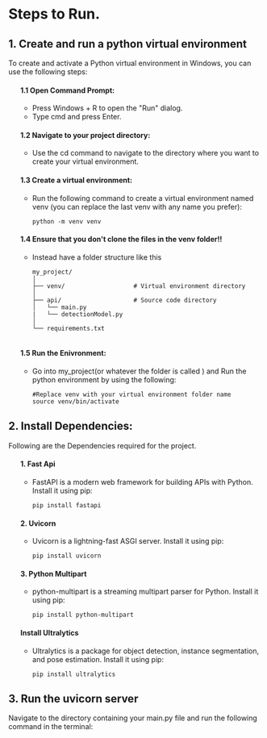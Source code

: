 <h1> Steps to Run. </h1>
<h2>1. Create and run a python virtual environment </h2>
<p>
  To create and activate a Python virtual environment in Windows, you can use the following steps:
<ul>
<h4>1.1 Open Command Prompt:</h4>

<ul>
  <li>Press Windows + R to open the "Run" dialog.</li>
  <li>Type cmd and press Enter.</li>
</ul>

<h4>1.2 Navigate to your project directory:</h4>

<ul> 
  <li> Use the cd command to navigate to the directory where you want to create your virtual environment.</li>
</ul> 


<h4>1.3 Create a virtual environment: </h4>

<ul><li>Run the following command to create a virtual environment named venv (you can replace the last venv with any name you prefer): 

```
python -m venv venv

```
</li>
</ul>
<h4>1.4 Ensure that you don't clone the files in the venv folder!! </h4>
<ul>
  
<li> Instead have a folder structure like this 

```
my_project/
│
├── venv/                   # Virtual environment directory
│
├── api/                    # Source code directory
│   └── main.py
|   └── detectionModel.py
│
└── requirements.txt  


```
</li>
</ul>
<h4>1.5 Run the Enivronment: </h4>
<ul> <li> Go into my_project(or whatever the folder is called ) and  Run the python environment by using the following: </li>


```
#Replace venv with your virtual environment folder name
source venv/bin/activate

```
</li>
</ul>
</ul>
</p>



<h2>2. Install Dependencies:</h2>
Following are the Dependencies required for the project.
<ul>
<h4>1. Fast Api</h4>
<ul><li>
  <p>FastAPI is a modern web framework for building APIs with Python. Install it using pip:</p>

```
pip install fastapi

```
</li>
</ul>
<h4>2. Uvicorn</h4>
<ul><li>
<p>Uvicorn is a lightning-fast ASGI server. Install it using pip:</p>

```
pip install uvicorn

```
</li>
</ul>

<h4>3. Python Multipart</h4>
<ul><li>
<p>python-multipart is a streaming multipart parser for Python. Install it using pip:</p>

```
pip install python-multipart

```
</li>
</ul>
<h4>Install Ultralytics</h4>
<ul><li>
<p>Ultralytics is a package for object detection, instance segmentation, and pose estimation. Install it using pip:</p>

```
pip install ultralytics

```
</li>
</ul>
</ul>

<h2>3. Run the uvicorn server </h2>
Navigate to the directory containing your main.py file and run the following command in the terminal:
